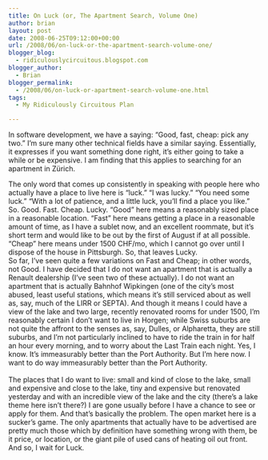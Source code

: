 ```yaml
---
title: On Luck (or, The Apartment Search, Volume One)
author: brian
layout: post
date: 2008-06-25T09:12:00+00:00
url: /2008/06/on-luck-or-the-apartment-search-volume-one/
blogger_blog:
  - ridiculouslycircuitous.blogspot.com
blogger_author:
  - Brian
blogger_permalink:
  - /2008/06/on-luck-or-apartment-search-volume-one.html
tags:
  - My Ridiculously Circuitous Plan

---
```

In software development, we have a saying: &#8220;Good, fast, cheap: pick any two.&#8221; I&#8217;m sure many other technical fields have a similar saying. Essentially, it expresses if you want something done right, it&#8217;s either going to take a while or be expensive. I am finding that this applies to searching for an apartment in Zürich. 

<div>
</div>

<div>
  The only word that comes up consistently in speaking with people here who actually have a place to live here is &#8220;luck.&#8221; &#8220;I was lucky.&#8221; &#8220;You need some luck.&#8221; &#8220;With a lot of patience, and a little luck, you&#8217;ll find a place you like.&#8221; So. Good. Fast. Cheap. Lucky. &#8220;Good&#8221; here means a reasonably sized place in a reasonable location. &#8220;Fast&#8221; here means getting a place in a reasonable amount of time, as I have a sublet now, and an excellent roommate, but it&#8217;s short term and would like to be out by the first of August if at all possible. &#8220;Cheap&#8221; here means under 1500 CHF/mo, which I cannot go over until I dispose of the house in Pittsburgh. So, that leaves Lucky.
</div>

<div>
</div>

<div>
  So far, I&#8217;ve seen quite a few variations on Fast and Cheap; in other words, not Good. I have decided that I do not want an apartment that is actually a Renault dealership (I&#8217;ve seen two of these actually). I do not want an apartment that is actually Bahnhof Wipkingen (one of the city&#8217;s most abused, least useful stations, which means it&#8217;s still serviced about as well as, say, much of the LIRR or SEPTA). And though it means I could have a view of the lake and two large, recently renovated rooms for under 1500, I&#8217;m reasonably certain I don&#8217;t want to live in Horgen; while Swiss suburbs are not quite the affront to the senses as, say, Dulles, or Alpharetta, they are still suburbs, and I&#8217;m not particularly inclined to have to ride the train in for half an hour every morning, and to worry about the Last Train each night. <span>Yes, I know. It&#8217;s immeasurably better than the Port Authority. But I&#8217;m here now. I want to do </span><span><span>way</span></span><span> immeasurably better than the Port Authority.</span>
</div>

<div>
  <span><br /></span>
</div>

<div>
  The places that I do want to live: small and kind of close to the lake, small and expensive and close to the lake, tiny and expensive but renovated yesterday and with an <span>incredible</span> view of the lake and the city <span>(there&#8217;s a lake theme here isn&#8217;t there?) </span>I are gone usually before I have a chance to see or apply for them. And that&#8217;s basically the problem. The open market here is a sucker&#8217;s game. The only apartments that actually have to be advertised are pretty much those which by definition have something wrong with them, be it price, or location, or the giant pile of used cans of heating oil out front. 
</div>

<div>
  <div>
  </div>
  
  <div>
    And so, I wait for Luck.
  </div>
</div>